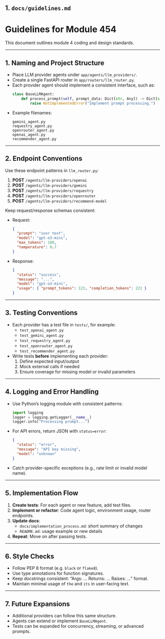 ## 1. `docs/guidelines.md`

# Guidelines for Module 454

This document outlines module 4 coding and design standards.

---

## 1. Naming and Project Structure

- Place LLM provider agents under `app/agents/llm_providers/`.
- Create a single FastAPI router in `app/routers/llm_router.py`.
- Each provider agent should implement a consistent interface, such as:
  ```python
  class BaseLLMAgent:
      def process_prompt(self, prompt_data: Dict[str, Any]) -> Dict[str, Any]:
          raise NotImplementedError("Implement prompt processing.")
  ```
- Example filenames:
  ```
  gemini_agent.py
  requestry_agent.py
  openrouter_agent.py
  openai_agent.py
  recommender_agent.py
  ```

---

## 2. Endpoint Conventions

Use these endpoint patterns in `llm_router.py`:

1. **POST** `/agents/llm-providers/openai`
2. **POST** `/agents/llm-providers/gemini`
3. **POST** `/agents/llm-providers/requestry`
4. **POST** `/agents/llm-providers/openrouter`
5. **POST** `/agents/llm-providers/recommend-model`

Keep request/response schemas consistent:
- Request:
  ```json
  {
    "prompt": "user text",
    "model": "gpt-o3-mini",
    "max_tokens": 100,
    "temperature": 0.7
  }
  ```
- Response:
  ```json
  {
    "status": "success",
    "message": "...",
    "model": "gpt-o3-mini",
    "usage": { "prompt_tokens": 123, "completion_tokens": 222 }
  }
  ```

---

## 3. Testing Conventions

- Each provider has a test file in `tests/`, for example:
  - `test_openai_agent.py`
  - `test_gemini_agent.py`
  - `test_requestry_agent.py`
  - `test_openrouter_agent.py`
  - `test_recommender_agent.py`
- Write tests **before** implementing each provider:
  1. Define expected input/output
  2. Mock external calls if needed
  3. Ensure coverage for missing model or invalid parameters

---

## 4. Logging and Error Handling

- Use Python’s logging module with consistent patterns:
  ```python
  import logging
  logger = logging.getLogger(__name__)
  logger.info("Processing prompt...")
  ```
- For API errors, return JSON with `status=error`:
  ```json
  {
    "status": "error",
    "message": "API key missing",
    "model": "unknown"
  }
  ```
- Catch provider-specific exceptions (e.g., rate limit or invalid model name).

---

## 5. Implementation Flow

1. **Create tests**: For each agent or new feature, add test files.
2. **Implement or refactor**: Code agent logic, environment usage, router endpoints.
3. **Update docs**:
   - `docs/implementation_process.md`: short summary of changes
   - `README.md`: usage example or new details
4. **Repeat**: Move on after passing tests.

---

## 6. Style Checks

- Follow PEP 8 format (e.g. `black` or `flake8`).
- Use type annotations for function signatures.
- Keep docstrings consistent: “Args: … Returns: … Raises: …” format.
- Maintain minimal usage of `the` and `its` in user-facing text.

---

## 7. Future Expansions

- Additional providers can follow this same structure.
- Agents can extend or implement `BaseLLMAgent`.
- Tests can be expanded for concurrency, streaming, or advanced prompts.

